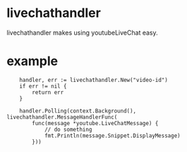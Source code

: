 # livechathandler

livechathandler makes using youtubeLiveChat easy.

# example

```golang
	handler, err := livechathandler.New("video-id")
	if err != nil {
		return err
	}

	handler.Polling(context.Background(), livechathandler.MessageHandlerFunc(
		func(message *youtube.LiveChatMessage) {
			// do something
			fmt.Println(message.Snippet.DisplayMessage)
		}))
```
